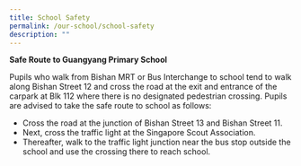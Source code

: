 ```yaml
---
title: School Safety
permalink: /our-school/school-safety
description: ""
---
```

**Safe Route to Guangyang Primary School**

Pupils who walk from Bishan MRT or Bus Interchange to school tend to walk along Bishan Street 12 and cross the road at the exit and entrance of the carpark at Blk 112 where there is no designated pedestrian crossing. Pupils are advised to take the safe route to school as follows:

*   Cross the road at the junction of Bishan Street 13 and Bishan Street 11.
*   Next, cross the traffic light at the Singapore Scout Association.
*   Thereafter, walk to the traffic light junction near the bus stop outside the school and use the crossing there to reach school.